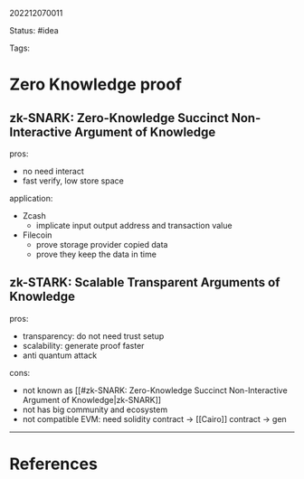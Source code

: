 202212070011

Status: #idea

Tags:

# Zero Knowledge proof

## zk-SNARK: Zero-Knowledge Succinct Non-Interactive Argument of Knowledge

pros:
- no need interact
- fast verify, low store space

application:
- Zcash
	- implicate input output address and transaction value  
- Filecoin
	- prove storage provider copied data
	- prove they keep the data in time

## zk-STARK: Scalable Transparent Arguments of Knowledge

pros:
- transparency: do not need trust setup
- scalability: generate proof faster
- anti quantum attack

cons:
- not known as [[#zk-SNARK: Zero-Knowledge Succinct Non-Interactive Argument of Knowledge|zk-SNARK]]
- not has big community and ecosystem
- not compatible EVM: need solidity contract -> [[Cairo]] contract -> gen  

---
# References